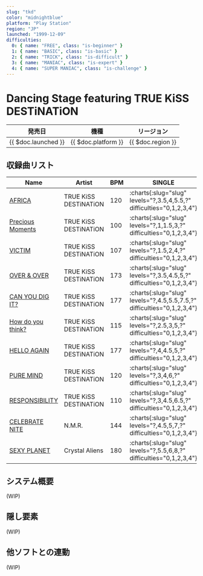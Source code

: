 ```yaml
---
slug: "tkd"
color: "midnightblue"
platform: "Play Station"
region: "JP"
launched: "1999-12-09"
difficulties:
  0: { name: "FREE", class: "is-beginner" }
  1: { name: "BASIC", class: "is-basic" }
  2: { name: "TRICK", class: "is-difficult" }
  3: { name: "MANIAC", class: "is-expert" }
  4: { name: "SUPER MANIAC", class: "is-challenge" }
---
```


# Dancing Stage featuring TRUE KiSS DESTiNATiON

|発売日|機種|リージョン|
|------|----|---------|
|{{ $doc.launched }}|{{ $doc.platform }}|{{ $doc.region }}|

## 収録曲リスト

|Name|Artist|BPM|SINGLE|DOUBLE|COUPLE|
|----|------|---|------|------|------|
|[AFRICA](/songs/africa)|TRUE KiSS DESTiNATiON|120|:charts{:slug="slug" levels="?,3.5,4,5.5,?" difficulties="0,1,2,3,4"}|:charts{:slug="slug" levels="?,4,7.5,?" difficulties="0,1,2,3"}|:charts{:slug="slug" levels="3.5,4,5.5" difficulties="1,2,3"}|
|[Precious Moments](/songs/precious-moments)|TRUE KiSS DESTiNATiON|100|:charts{:slug="slug" levels="?,1,1.5,3,?" difficulties="0,1,2,3,4"}|:charts{:slug="slug" levels="?,2,3,?" difficulties="0,1,2,3"}|:charts{:slug="slug" levels="1,1.5,3" difficulties="1,2,3"}|
|[VICTIM](/songs/victim)|TRUE KiSS DESTiNATiON|107|:charts{:slug="slug" levels="?,1.5,2,4,?" difficulties="0,1,2,3,4"}|:charts{:slug="slug" levels="?,2.5,3.5,?" difficulties="0,1,2,3"}|:charts{:slug="slug" levels="1.5,2,4" difficulties="1,2,3"}|
|[OVER & OVER](/songs/over-over)|TRUE KiSS DESTiNATiON|173|:charts{:slug="slug" levels="?,3.5,4.5,5,?" difficulties="0,1,2,3,4"}|:charts{:slug="slug" levels="?,4.5,5.5,?" difficulties="0,1,2,3"}|:charts{:slug="slug" levels="3.5,4.5,5" difficulties="1,2,3"}|
|[CAN YOU DIG IT?](/songs/can-you-dig-it)|TRUE KiSS DESTiNATiON|177|:charts{:slug="slug" levels="?,4.5,5.5,7.5,?" difficulties="0,1,2,3,4"}|:charts{:slug="slug" levels="?,5.5,9,?" difficulties="0,1,2,3"}|:charts{:slug="slug" levels="4.5,5.5,7.5" difficulties="1,2,3"}|
|[How do you think?](/songs/how-do-you-think)|TRUE KiSS DESTiNATiON|115|:charts{:slug="slug" levels="?,2.5,3,5,?" difficulties="0,1,2,3,4"}|:charts{:slug="slug" levels="?,3,4,?" difficulties="0,1,2,3"}|:charts{:slug="slug" levels="2.5,3,5" difficulties="1,2,3"}|
|[HELLO AGAIN](/songs/hello-again)|TRUE KiSS DESTiNATiON|177|:charts{:slug="slug" levels="?,4,4.5,5,?" difficulties="0,1,2,3,4"}|:charts{:slug="slug" levels="?,4.5,6.5,?" difficulties="0,1,2,3"}|:charts{:slug="slug" levels="4,4.5,5" difficulties="1,2,3"}|
|[PURE MIND](/songs/pure-mind)|TRUE KiSS DESTiNATiON|120|:charts{:slug="slug" levels="?,3,4,6,?" difficulties="0,1,2,3,4"}|:charts{:slug="slug" levels="?,4,7.5,?" difficulties="0,1,2,3"}|
|[RESPONSIBILITY](/songs/responsibility)|TRUE KiSS DESTiNATiON|110|:charts{:slug="slug" levels="?,3,4.5,6.5,?" difficulties="0,1,2,3,4"}|:charts{:slug="slug" levels="?,4,4.5,?" difficulties="0,1,2,3"}|:charts{:slug="slug" levels="3,4,6" difficulties="1,2,3"}|
|[CELEBRATE NITE](/songs/celebrate-nite)|N.M.R.|144|:charts{:slug="slug" levels="?,4.5,5,7,?" difficulties="0,1,2,3,4"}|:charts{:slug="slug" levels="?,3.5,8.5,?" difficulties="0,1,2,3"}|:charts{:slug="slug" levels="4.5,5,7" difficulties="1,2,3"}|
|[SEXY PLANET](/songs/sexy-planet)|Crystal Aliens|180|:charts{:slug="slug" levels="?,5.5,6,8,?" difficulties="0,1,2,3,4"}|:charts{:slug="slug" levels="?,6.5,9,?" difficulties="0,1,2,3"}|:charts{:slug="slug" levels="5.5,6,8" difficulties="1,2,3"}|

## システム概要

(WIP)

## 隠し要素

(WIP)

## 他ソフトとの連動

(WIP)
